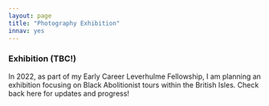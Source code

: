 ```yaml
---
layout: page
title: "Photography Exhibition"
innav: yes
---
```


### Exhibition (TBC!)

In 2022, as part of my Early Career Leverhulme Fellowship, I am planning an exhibition focusing on Black Abolitionist tours within the British Isles. Check back here for updates and progress!
